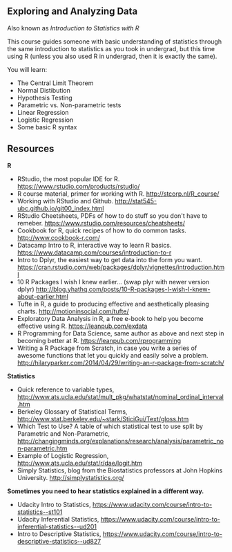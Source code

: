 ## Exploring and Analyzing Data

Also known as *Introduction to Statistics with R*

This course guides someone with basic understanding of statistics through the same introduction to statistics as you took in undergrad, but this time using R (unless you also used R in undergrad, then it is exactly the same).

You will learn:
- The Central Limit Theorem
- Normal Distibution
- Hypothesis Testing
- Parametric vs. Non-parametric tests
- Linear Regression
- Logistic Regression
- Some basic R syntax

## Resources

**R**
- RStudio, the most popular IDE for R. https://www.rstudio.com/products/rstudio/
- R course material, primer for working with R. http://stcorp.nl/R_course/
- Working with RStudio and Github. http://stat545-ubc.github.io/git00_index.html
- RStudio Cheetsheets, PDFs of how to do stuff so you don't have to remeber. https://www.rstudio.com/resources/cheatsheets/
- Cookbook for R, quick recipes of how to do common tasks. http://www.cookbook-r.com/
- Datacamp Intro to R, interactive way to learn R basics. https://www.datacamp.com/courses/introduction-to-r
- Intro to Dplyr, the easiest way to get data into the form you want. https://cran.rstudio.com/web/packages/dplyr/vignettes/introduction.html
- 10 R Packages I wish I knew earlier... (swap plyr with newer version dplyr) http://blog.yhathq.com/posts/10-R-packages-I-wish-I-knew-about-earlier.html
- Tufte in R, a guide to producing effective and aesthetically pleasing charts. http://motioninsocial.com/tufte/
- Exploratory Data Analysis in R, a free e-book to help you become effective using R. https://leanpub.com/exdata
- R Programming for Data Science, same author as above and next step in becoming better at R. https://leanpub.com/rprogramming
- Writing a R Package from Scratch, in case you write a series of awesome functions that let you quickly and easily solve a problem. http://hilaryparker.com/2014/04/29/writing-an-r-package-from-scratch/

**Statistics**
- Quick reference to variable types, http://www.ats.ucla.edu/stat/mult_pkg/whatstat/nominal_ordinal_interval.htm
- Berkeley Glossary of Statistical Terms, http://www.stat.berkeley.edu/~stark/SticiGui/Text/gloss.htm
- Which Test to Use? A table of which statistical test to use split by Parametric and Non-Parametric, http://changingminds.org/explanations/research/analysis/parametric_non-parametric.htm
- Example of Logistic Regression, http://www.ats.ucla.edu/stat/r/dae/logit.htm
- Simply Statistics, blog from the Biostatistics professors at John Hopkins University. http://simplystatistics.org/

**Sometimes you need to hear statistics explained in a different way.**
- Udacity Intro to Statistics, https://www.udacity.com/course/intro-to-statistics--st101
- Udacity Inferential Statistics, https://www.udacity.com/course/intro-to-inferential-statistics--ud201
- Intro to Descriptive Statistics, https://www.udacity.com/course/intro-to-descriptive-statistics--ud827
